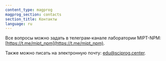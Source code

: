 ```yaml
---
content_type: magprog
magprog_section: contacts
section_title: Контакты
language: ru
---
```


Все вопросы можно задать в телеграм-канале лаборатории MIPT-NPM: [https://t.me/mipt_npm](https://t.me/mipt_npm).

Также можно писать на электронную почту: <a href='mailto:&#101;&#100;&#117;&#064;&#115;&#099;&#105;&#112;&#114;&#111;&#103;&#046;&#099;&#101;&#110;&#116;&#101;&#114;'>&#101;&#100;&#117;&#064;&#115;&#099;&#105;&#112;&#114;&#111;&#103;&#046;&#099;&#101;&#110;&#116;&#101;&#114;</a>.
